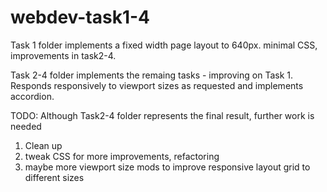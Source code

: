 # webdev-task1-4
Task 1 folder implements a fixed width page layout to 640px. minimal CSS, improvements in task2-4.

Task 2-4 folder implements the remaing tasks - improving on Task 1.  Responds responsively to viewport sizes as requested and implements accordion.

TODO: Although Task2-4 folder represents the final result, further work is needed
1. Clean up
2. tweak CSS for more improvements, refactoring
3. maybe more viewport size mods to improve responsive layout grid to different sizes
